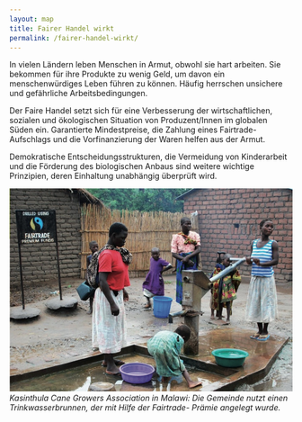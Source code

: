 ```yaml
---
layout: map
title: Fairer Handel wirkt
permalink: /fairer-handel-wirkt/
---
```


In vielen Ländern leben Menschen in Armut, obwohl sie hart arbeiten. Sie bekommen für ihre Produkte zu wenig Geld, um davon ein menschenwürdiges Leben führen zu können. Häufig herrschen unsichere und gefährliche Arbeitsbedingungen.

Der Faire Handel setzt sich für eine Verbesserung der wirtschaftlichen, sozialen und ökologischen Situation von Produzent/Innen im globalen Süden ein. Garantierte Mindestpreise, die Zahlung eines Fairtrade-Aufschlags und die Vorfinanzierung der Waren helfen aus der Armut. 

Demokratische Entscheidungsstrukturen, die Vermeidung von Kinderarbeit und die Förderung des biologischen Anbaus sind weitere wichtige Prinzipien, deren Einhaltung unabhängig überprüft wird.

![Trinkwasserbrunnen](/images/fairer-handel-wirkt.jpg)
_Kasinthula Cane Growers Association in Malawi: Die Gemeinde nutzt einen Trinkwasserbrunnen, der mit Hilfe der Fairtrade- Prämie angelegt wurde._